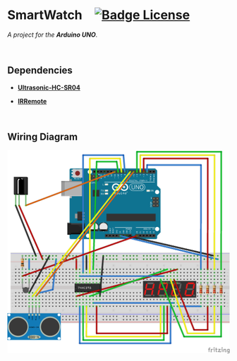
# SmartWatch   [![Badge License]][License]

*A project for the **Arduino UNO**.*

<br>

## Dependencies

- **[Ultrasonic-HC-SR04]**

- **[IRRemote]**

<br>

## Wiring Diagram

![Schematic]


<!----------------------------------------------------------------------------->

[Ultrasonic-HC-SR04]: https://github.com/toi-store/Ultrasonic-HC-SR04
[IRRemote]: https://github.com/Arduino-IRremote/Arduino-IRremote

[Schematic]: Resources/Schematic.png
[License]: #


<!--------------------------------[ Badges ]----------------------------------->

[Badge License]: https://img.shields.io/badge/License-Apache_2.0-D22128?style=for-the-badge
